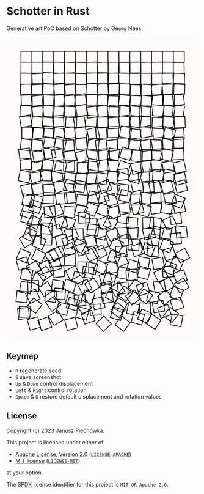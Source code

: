 # Schotter in Rust
Generative art PoC based on Schotter by Georg Nees.

![Screenshot](readme-assets/screenshot.png)

## Keymap

* `R` regenerate seed
* `S` save screenshot
* `Up` & `Down` control displacement
* `Left` & `Right` control rotation
* `Space` & `D` restore default displacement and rotation values

## License

Copyright (c) 2023 Janusz Piechówka.

This project is licensed under either of

- [Apache License, Version 2.0](https://www.apache.org/licenses/LICENSE-2.0) ([`LICENSE-APACHE`](LICENSE-APACHE))
- [MIT license](https://opensource.org/licenses/MIT) ([`LICENSE-MIT`](LICENSE-MIT))

at your option.

The [SPDX](https://spdx.dev) license identifier for this project is `MIT OR Apache-2.0`.
